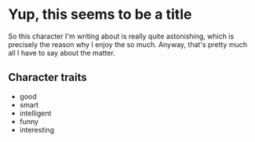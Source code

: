 # Yup, this seems to be a title

So this character I'm writing about is really quite astonishing, which is precisely the reason why I enjoy the so much. Anyway, that's pretty much all I have to say about the matter.

## Character traits
* good
* smart
* intelligent
* funny
* interesting
